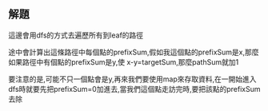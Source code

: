 ## 解題
這邊會用dfs的方式去遍歷所有到leaf的路徑

途中會計算出這條路徑中每個點的prefixSum,假如我這個點的prefixSum是x,那麼如果路徑中有個點的prefixSum是y,使 x-y=targetSum,那麼pathSum就加1

要注意的是,可能不只一個點會是y,再來我們要使用map來存取資料,在一開始進入dfs時就要先把prefixSum=0加進去,當我們這個點走訪完時,要把該點的prefixSum去除